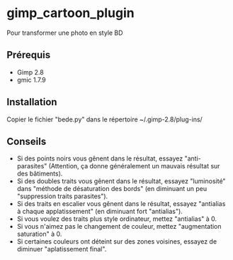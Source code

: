 # gimp_cartoon_plugin
Pour transformer une photo en style BD

## Prérequis
- Gimp 2.8
- gmic 1.7.9

## Installation
Copier le fichier "bede.py" dans le répertoire ~/.gimp-2.8/plug-ins/

## Conseils
- Si des points noirs vous gênent dans le résultat, essayez "anti-parasites" (Attention, ça donne généralement un mauvais résultat sur des bâtiments).
- Si des doubles traits vous gênent dans le résultat, essayez "luminosité" dans "méthode de désaturation des bords" (en diminuant un peu "suppression traits parasites").
- Si des traits en escalier vous gênent dans le résultat, essayez "antialias à chaque applatissement" (en diminuant fort "antialias").
- Si vous voulez des traits plus style ordinateur, mettez "antialias" à 0.
- Si vous n'aimez pas le changement de couleur, mettez "augmentation saturation" à 0.
- Si certaines couleurs ont déteint sur des zones voisines, essayez de diminuer "aplatissement final".
